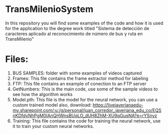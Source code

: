 # TransMilenioSystem
In this repository you will find some examples of the code and how it is used for the application to the degree work titled "Sistema de detección de caracteres aplicado al reconocimiento de número de bus y ruta en TransMilenio"

# Files:

1. BUS SAMPLES: folder with some examples of videos captured
2. Frames: This file contains the frame extractor method for labeling
3. FTP: This file contains an example of conection to an FTP server
4. GetNumbers: This is the main code, use some of the sample videos to see how the algorithm works
5. Model.pth: This file is the model for the neural network, you can use a custom trained model also, download: https://livejaverianaedu-my.sharepoint.com/:u:/g/personal/juan_corredor_javeriana_edu_co/EQSnKDfdyNhPgM0IAnQHWnsBUqLO_dUH8ZhM-XU9qGuqNA?e=rYSnyz
6. Training: This file contains the code for training the neural network, use it to train your custom neural networks.



